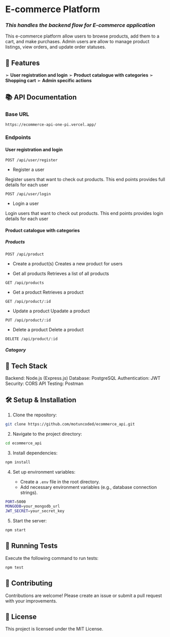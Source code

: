 # E-commerce Platform

### <i>This handles the backend flow for E-commerce application</i>

This e-commerce platform allow users to browse products,
add them to a cart, and make purchases. Admin users are allow to manage product
listings, view orders, and update order statuses.

## 🚀 Features

➢ **User registration and login**
➢ **Product catalogue with categories**
➢ **Shopping cart**
➢ **Admin specific actions**

## 📚 API Documentation

### Base URL

```
https://ecommerce-api-one-pi.vercel.app/
```

### Endpoints

#### User registration and login

```
POST /api/user/register
```

- Register a user

Register users that want to check out products. This end points provides full details for each user

```
POST /api/user/login
```

- Login a user

Login users that want to check out products. This end points provides login details for each user

#### Product catalogue with categories

##### Products

```
POST /api/product
```
- Create a product(s)
Creates a new product for users

- Get all products
Retrieves a list of all products
```
GET /api/products
```

- Get a product
Retrieves a product
```
GET /api/product/:id
```

- Update a product
Upadate a product
```
PUT /api/product/:id
```

- Delete a product
Delete a product 
```
DELETE /api/product/:id
```

##### Catogory


## 🔧 Tech Stack

Backend: Node.js (Express.js)
Database: PostgreSQL
Authentication: JWT
Security: CORS
API Testing: Postman

## 🛠️ Setup & Installation

1. Clone the repository:

```sh
git clone https://github.com/motuncoded/ecommerce_api.git
```

2. Navigate to the project directory:

```sh
cd ecommerce_api
```

3. Install dependencies:

```sh
npm install
```

4. Set up environment variables:

   - Create a `.env` file in the root directory.
   - Add necessary environment variables (e.g., database connection strings).

```sh
PORT=5000
MONGODB=your_mongodb_url
JWT_SECRET=your_secret_key
```

5. Start the server:

```sh
npm start
```

## 🧪 Running Tests

Execute the following command to run tests:

```sh
npm test
```

## 🤝 Contributing

Contributions are welcome! Please create an issue or submit a pull request with your improvements.

## 📃 License

This project is licensed under the MIT License.
